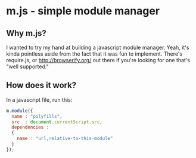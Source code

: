 # m.js - simple module manager

## Why m.js?

I wanted to try my hand at building a javascript module manager. Yeah,
it's kinda pointless aside from the fact that it was fun to
implement. There's require.js, or http://browserify.org/ out there if
you're looking for one that's "well supported."

## How does it work?

In a javascript file, run this:

```javascript
m.module({
  name : "polyfills",
  src  : document.currentScript.src,
  dependencies :
  {
    name : "url,relative-to-this-module"
  }
});
```
